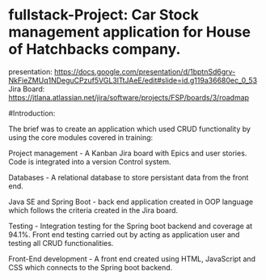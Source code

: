 # fullstack-Project: Car Stock management application for House of Hatchbacks company.

presentation: https://docs.google.com/presentation/d/1bptnSd6grv-NkFieZMUq1NDeguCPzuf5VGL3lTtJAeE/edit#slide=id.g119a36680ec_0_53
Jira Board: https://jtlana.atlassian.net/jira/software/projects/FSP/boards/3/roadmap

#Introduction:

The brief was to create an application which used CRUD functionality by using the core modules covered in training:

Project management - A Kanban Jira board with Epics and user stories. Code is integrated into a version Control system.

Databases - A relational database to store persistant data from the front end.

Java SE and Spring Boot - back end application created in OOP language which follows the criteria created in the Jira board.

Testing - Integration testing for the Spring boot backend and coverage at 94.1%. Front end testing carried out by acting as application user and testing all CRUD functionalities.

Front-End development - A front end created using HTML, JavaScript and CSS which connects to the Spring boot backend.
